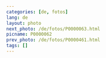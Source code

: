 ```yaml
---
categories: [de, fotos]
lang: de
layout: photo
next_photo: /de/fotos/P0000063.html
picname: P0000062
prev_photo: /de/fotos/P0000461.html
tags: []
---
```

